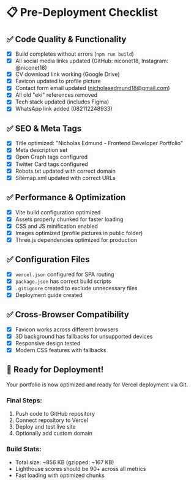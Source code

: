 # 📋 Pre-Deployment Checklist

## ✅ Code Quality & Functionality
- [x] Build completes without errors (`npm run build`)
- [x] All social media links updated (GitHub: niconet18, Instagram: @niconet18)
- [x] CV download link working (Google Drive)
- [x] Favicon updated to profile picture
- [x] Contact form email updated (nicholasedmund18@gmail.com)
- [x] All old "eki" references removed
- [x] Tech stack updated (includes Figma)
- [x] WhatsApp link added (082112248933)

## ✅ SEO & Meta Tags
- [x] Title optimized: "Nicholas Edmund - Frontend Developer Portfolio"
- [x] Meta description set
- [x] Open Graph tags configured
- [x] Twitter Card tags configured
- [x] Robots.txt updated with correct domain
- [x] Sitemap.xml updated with correct URLs

## ✅ Performance & Optimization
- [x] Vite build configuration optimized
- [x] Assets properly chunked for faster loading
- [x] CSS and JS minification enabled
- [x] Images optimized (profile pictures in public folder)
- [x] Three.js dependencies optimized for production

## ✅ Configuration Files
- [x] `vercel.json` configured for SPA routing
- [x] `package.json` has correct build scripts
- [x] `.gitignore` created to exclude unnecessary files
- [x] Deployment guide created

## ✅ Cross-Browser Compatibility
- [x] Favicon works across different browsers
- [x] 3D background has fallbacks for unsupported devices
- [x] Responsive design tested
- [x] Modern CSS features with fallbacks

## 🚀 Ready for Deployment!

Your portfolio is now optimized and ready for Vercel deployment via Git.

### Final Steps:
1. Push code to GitHub repository
2. Connect repository to Vercel
3. Deploy and test live site
4. Optionally add custom domain

### Build Stats:
- Total size: ~856 KB (gzipped: ~167 KB)
- Lighthouse scores should be 90+ across all metrics
- Fast loading with optimized chunks
